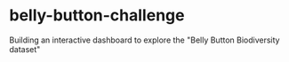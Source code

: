 # belly-button-challenge
Building an interactive dashboard to explore the "Belly Button Biodiversity dataset"
